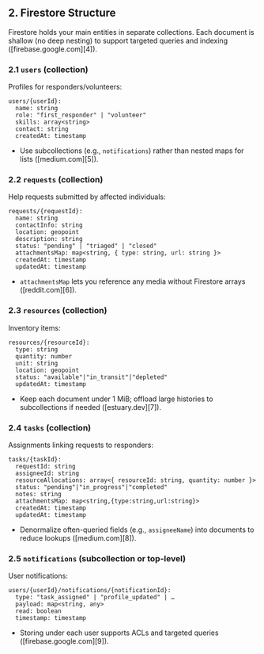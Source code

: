 ## 2. Firestore Structure

Firestore holds your main entities in separate collections. Each document is shallow (no deep nesting) to support targeted queries and indexing ([firebase.google.com][4]).

### 2.1 `users` (collection)

Profiles for responders/volunteers:

```
users/{userId}:
  name: string
  role: "first_responder" | "volunteer"
  skills: array<string>
  contact: string
  createdAt: timestamp
```

- Use subcollections (e.g., `notifications`) rather than nested maps for lists ([medium.com][5]).

### 2.2 `requests` (collection)

Help requests submitted by affected individuals:

```
requests/{requestId}:
  name: string
  contactInfo: string
  location: geopoint
  description: string
  status: "pending" | "triaged" | "closed"
  attachmentsMap: map<string, { type: string, url: string }>
  createdAt: timestamp
  updatedAt: timestamp
```

- `attachmentsMap` lets you reference any media without Firestore arrays ([reddit.com][6]).

### 2.3 `resources` (collection)

Inventory items:

```
resources/{resourceId}:
  type: string
  quantity: number
  unit: string
  location: geopoint
  status: "available"|"in_transit"|"depleted"
  updatedAt: timestamp
```

- Keep each document under 1 MiB; offload large histories to subcollections if needed ([estuary.dev][7]).

### 2.4 `tasks` (collection)

Assignments linking requests to responders:

```
tasks/{taskId}:
  requestId: string
  assigneeId: string
  resourceAllocations: array<{ resourceId: string, quantity: number }>
  status: "pending"|"in_progress"|"completed"
  notes: string
  attachmentsMap: map<string,{type:string,url:string}>
  createdAt: timestamp
  updatedAt: timestamp
```

- Denormalize often-queried fields (e.g., `assigneeName`) into documents to reduce lookups ([medium.com][8]).

### 2.5 `notifications` (subcollection or top-level)

User notifications:

```
users/{userId}/notifications/{notificationId}:
  type: "task_assigned" | "profile_updated" | …
  payload: map<string, any>
  read: boolean
  timestamp: timestamp
```

- Storing under each user supports ACLs and targeted queries ([firebase.google.com][9]).
